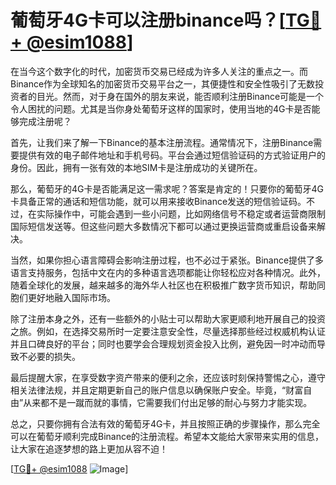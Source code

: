 # 葡萄牙4G卡可以注册binance吗？[[TG💪+ @esim1088](https://t.me/s/esim1088)]

在当今这个数字化的时代，加密货币交易已经成为许多人关注的重点之一。而Binance作为全球知名的加密货币交易平台之一，其便捷性和安全性吸引了无数投资者的目光。然而，对于身在国外的朋友来说，能否顺利注册Binance可能是一个令人困扰的问题。尤其是当你身处葡萄牙这样的国家时，使用当地的4G卡是否能够完成注册呢？

首先，让我们来了解一下Binance的基本注册流程。通常情况下，注册Binance需要提供有效的电子邮件地址和手机号码。平台会通过短信验证码的方式验证用户的身份。因此，拥有一张有效的本地SIM卡是注册成功的关键所在。

那么，葡萄牙的4G卡是否能满足这一需求呢？答案是肯定的！只要你的葡萄牙4G卡具备正常的通话和短信功能，就可以用来接收Binance发送的短信验证码。不过，在实际操作中，可能会遇到一些小问题，比如网络信号不稳定或者运营商限制国际短信发送等。但这些问题大多数情况下都可以通过更换运营商或重启设备来解决。

当然，如果你担心语言障碍会影响注册过程，也不必过于紧张。Binance提供了多语言支持服务，包括中文在内的多种语言选项都能让你轻松应对各种情况。此外，随着全球化的发展，越来越多的海外华人社区也在积极推广数字货币知识，帮助同胞们更好地融入国际市场。

除了注册本身之外，还有一些额外的小贴士可以帮助大家更顺利地开展自己的投资之旅。例如，在选择交易所时一定要注意安全性，尽量选择那些经过权威机构认证并且口碑良好的平台；同时也要学会合理规划资金投入比例，避免因一时冲动而导致不必要的损失。

最后提醒大家，在享受数字资产带来的便利之余，还应该时刻保持警惕之心，遵守相关法律法规，并且定期更新自己的账户信息以确保账户安全。毕竟，“财富自由”从来都不是一蹴而就的事情，它需要我们付出足够的耐心与努力才能实现。

总之，只要你拥有合法有效的葡萄牙4G卡，并且按照正确的步骤操作，那么完全可以在葡萄牙顺利完成Binance的注册流程。希望本文能给大家带来实用的信息，让大家在追逐梦想的路上更加从容不迫！

[[TG💪+ @esim1088](https://t.me/s/esim1088) ![Image](https://i.postimg.cc/4NQfJmqS/Snipaste-2025-05-13-00-14-12.png)]